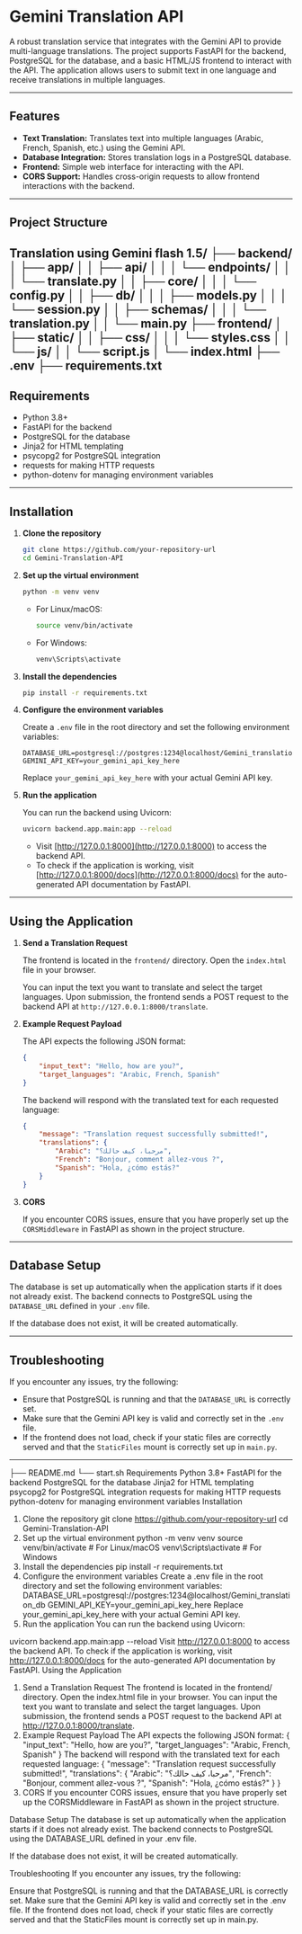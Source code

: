 # Gemini Translation API

A robust translation service that integrates with the Gemini API to provide multi-language translations. The project supports FastAPI for the backend, PostgreSQL for the database, and a basic HTML/JS frontend to interact with the API. The application allows users to submit text in one language and receive translations in multiple languages.

---

## Features

- **Text Translation:** Translates text into multiple languages (Arabic, French, Spanish, etc.) using the Gemini API.
- **Database Integration:** Stores translation logs in a PostgreSQL database.
- **Frontend:** Simple web interface for interacting with the API.
- **CORS Support:** Handles cross-origin requests to allow frontend interactions with the backend.

---

## Project Structure

Translation using Gemini flash 1.5/
├── backend/
│   ├── app/
│   │   ├── api/
│   │   │   └── endpoints/
│   │   │       └── translate.py
│   │   ├── core/
│   │   │   └── config.py
│   │   ├── db/
│   │   │   ├── models.py
│   │   │   └── session.py
│   │   ├── schemas/
│   │   │   └── translation.py
│   │   └── main.py
├── frontend/
│   ├── static/
│   │   ├── css/
│   │   │   └── styles.css
│   │   └── js/
│   │       └── script.js
│   └── index.html
├── .env
├── requirements.txt
---

## Requirements

- Python 3.8+
- FastAPI for the backend
- PostgreSQL for the database
- Jinja2 for HTML templating
- psycopg2 for PostgreSQL integration
- requests for making HTTP requests
- python-dotenv for managing environment variables

---

## Installation

1. **Clone the repository**
    ```bash
    git clone https://github.com/your-repository-url
    cd Gemini-Translation-API
    ```

2. **Set up the virtual environment**
    ```bash
    python -m venv venv
    ```
    - For Linux/macOS:
      ```bash
      source venv/bin/activate
      ```
    - For Windows:
      ```bash
      venv\Scripts\activate
      ```

3. **Install the dependencies**
    ```bash
    pip install -r requirements.txt
    ```

4. **Configure the environment variables**

    Create a `.env` file in the root directory and set the following environment variables:

    ```
    DATABASE_URL=postgresql://postgres:1234@localhost/Gemini_translation_db
    GEMINI_API_KEY=your_gemini_api_key_here
    ```

    Replace `your_gemini_api_key_here` with your actual Gemini API key.

5. **Run the application**

    You can run the backend using Uvicorn:

    ```bash
    uvicorn backend.app.main:app --reload
    ```

    - Visit [http://127.0.0.1:8000](http://127.0.0.1:8000) to access the backend API.
    - To check if the application is working, visit [http://127.0.0.1:8000/docs](http://127.0.0.1:8000/docs) for the auto-generated API documentation by FastAPI.

---

## Using the Application

1. **Send a Translation Request**

    The frontend is located in the `frontend/` directory. Open the `index.html` file in your browser.

    You can input the text you want to translate and select the target languages. Upon submission, the frontend sends a POST request to the backend API at `http://127.0.0.1:8000/translate`.

2. **Example Request Payload**

    The API expects the following JSON format:

    ```json
    {
        "input_text": "Hello, how are you?",
        "target_languages": "Arabic, French, Spanish"
    }
    ```

    The backend will respond with the translated text for each requested language:

    ```json
    {
        "message": "Translation request successfully submitted!",
        "translations": {
            "Arabic": "مرحبا، كيف حالك؟",
            "French": "Bonjour, comment allez-vous ?",
            "Spanish": "Hola, ¿cómo estás?"
        }
    }
    ```

3. **CORS**

    If you encounter CORS issues, ensure that you have properly set up the `CORSMiddleware` in FastAPI as shown in the project structure.

---

## Database Setup

The database is set up automatically when the application starts if it does not already exist. The backend connects to PostgreSQL using the `DATABASE_URL` defined in your `.env` file.

If the database does not exist, it will be created automatically.

---

## Troubleshooting

If you encounter any issues, try the following:

- Ensure that PostgreSQL is running and that the `DATABASE_URL` is correctly set.
- Make sure that the Gemini API key is valid and correctly set in the `.env` file.
- If the frontend does not load, check if your static files are correctly served and that the `StaticFiles` mount is correctly set up in `main.py`.

---
├── README.md
└── start.sh
Requirements
Python 3.8+
FastAPI for the backend
PostgreSQL for the database
Jinja2 for HTML templating
psycopg2 for PostgreSQL integration
requests for making HTTP requests
python-dotenv for managing environment variables
Installation
1. Clone the repository
git clone https://github.com/your-repository-url
cd Gemini-Translation-API
2. Set up the virtual environment
python -m venv venv
source venv/bin/activate  # For Linux/macOS
venv\Scripts\activate     # For Windows
3. Install the dependencies
pip install -r requirements.txt
4. Configure the environment variables
Create a .env file in the root directory and set the following environment variables:
DATABASE_URL=postgresql://postgres:1234@localhost/Gemini_translation_db
GEMINI_API_KEY=your_gemini_api_key_here
Replace your_gemini_api_key_here with your actual Gemini API key.
5. Run the application
You can run the backend using Uvicorn:

uvicorn backend.app.main:app --reload
Visit http://127.0.0.1:8000 to access the backend API.
To check if the application is working, visit http://127.0.0.1:8000/docs for the auto-generated API documentation by FastAPI.
Using the Application
1. Send a Translation Request
The frontend is located in the frontend/ directory. Open the index.html file in your browser.
You can input the text you want to translate and select the target languages. Upon submission, the frontend sends a POST request to the backend API at http://127.0.0.1:8000/translate.
2. Example Request Payload
The API expects the following JSON format:
{
    "input_text": "Hello, how are you?",
    "target_languages": "Arabic, French, Spanish"
}
The backend will respond with the translated text for each requested language:
{
    "message": "Translation request successfully submitted!",
    "translations": {
        "Arabic": "مرحبا، كيف حالك؟",
        "French": "Bonjour, comment allez-vous ?",
        "Spanish": "Hola, ¿cómo estás?"
    }
}
3. CORS
If you encounter CORS issues, ensure that you have properly set up the CORSMiddleware in FastAPI as shown in the project structure.

Database Setup
The database is set up automatically when the application starts if it does not already exist. The backend connects to PostgreSQL using the DATABASE_URL defined in your .env file.

If the database does not exist, it will be created automatically.

Troubleshooting
If you encounter any issues, try the following:

Ensure that PostgreSQL is running and that the DATABASE_URL is correctly set.
Make sure that the Gemini API key is valid and correctly set in the .env file.
If the frontend does not load, check if your static files are correctly served and that the StaticFiles mount is correctly set up in main.py.


